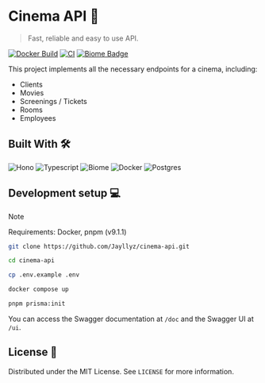 # Cinema API 🎥

> Fast, reliable and easy to use API.

[![Docker Build](https://github.com/Jayllyz/cinema-api/actions/workflows/docker-build.yml/badge.svg)](https://github.com/Jayllyz/cinema-api/actions/workflows/docker-build.yml)
[![CI](https://github.com/Jayllyz/cinema-api/actions/workflows/ci.yml/badge.svg?branch=main)](https://github.com/Jayllyz/cinema-api/actions/workflows/ci.yml)
[![Biome Badge](https://img.shields.io/badge/Checked_with-Biome-60a5fa?style=flat&logo=biome)](https://biomejs.dev/)

This project implements all the necessary endpoints for a cinema, including:

- Clients
- Movies
- Screenings / Tickets
- Rooms
- Employees

## Built With 🛠

![Hono](https://img.shields.io/badge/hono-E36002?style=for-the-badge&logo=hono&logoColor=white)
![Typescript](https://img.shields.io/badge/TypeScript-007ACC?style=for-the-badge&logo=typescript&logoColor=white)
![Biome](https://img.shields.io/badge/biome-60a5fa?style=for-the-badge&logo=biome&logoColor=white)
![Docker](https://img.shields.io/badge/docker-%230db7ed.svg?style=for-the-badge&logo=docker&logoColor=white)
![Postgres](https://img.shields.io/badge/postgres-%23316192.svg?style=for-the-badge&logo=postgresql&logoColor=white)

## Development setup 💻

> [!NOTE]
> Requirements: Docker, pnpm (v9.1.1)

```sh
git clone https://github.com/Jayllyz/cinema-api.git

cd cinema-api

cp .env.example .env

docker compose up

pnpm prisma:init
```

You can access the Swagger documentation at `/doc` and the Swagger UI at `/ui`.

## License 📄

Distributed under the MIT License. See `LICENSE` for more information.
